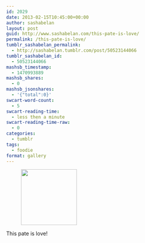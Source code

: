 ```yaml
---
id: 2029
date: 2013-02-15T10:45:00+00:00
author: sashabelan
layout: post
guid: http://www.sashabelan.com/this-pate-is-love/
permalink: /this-pate-is-love/
tumblr_sashabelan_permalink:
  - http://sashabelan.tumblr.com/post/50523144066
tumblr_sashabelan_id:
  - 50523144066
mashsb_timestamp:
  - 1470993889
mashsb_shares:
  - 0
mashsb_jsonshares:
  - '{"total":0}'
swcart-word-count:
  - 5
swcart-reading-time:
  - less then a minute
swcart-reading-time-raw:
  - 0
categories:
  - tumblr
tags:
  - foodie
format: gallery
---
```

<div id='gallery-251' class='gallery galleryid-2029 gallery-columns-3 gallery-size-thumbnail'>
  <figure class='gallery-item'> 
  
  <div class='gallery-icon landscape'>
    <a href='http://www.sashabelan.ru/this-pate-is-love/attachment/2030/'><img width="150" height="150" src="http://www.sashabelan.ru/wp-content/uploads/2013/02/tumblr_mmv0olVzz01qarj97o1_1280-150x150.jpg" class="attachment-thumbnail size-thumbnail" alt="" /></a>
  </div></figure>
</div>

This pate is love!